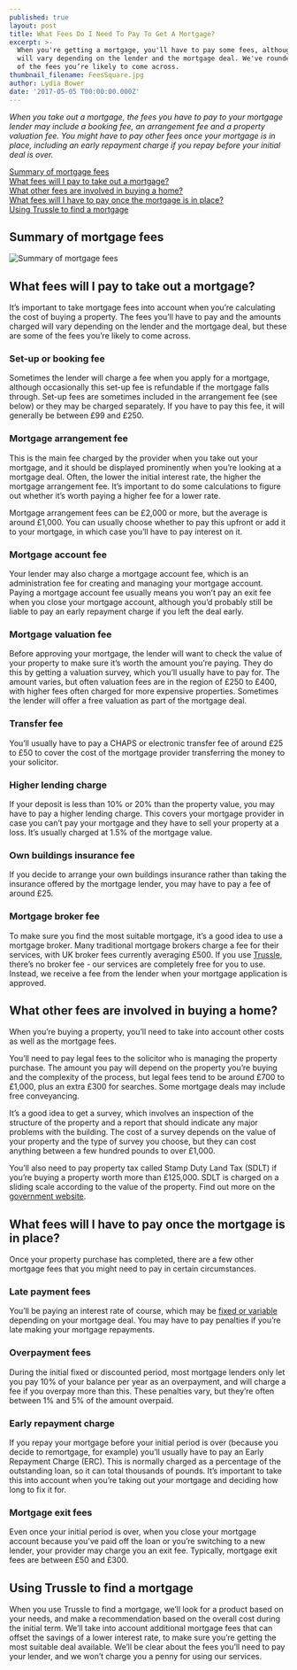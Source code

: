 ```yaml
---
published: true
layout: post
title: What Fees Do I Need To Pay To Get A Mortgage?
excerpt: >-
  When you're getting a mortgage, you'll have to pay some fees, although these
  will vary depending on the lender and the mortgage deal. We've rounded up some
  of the fees you’re likely to come across.
thumbnail_filename: FeesSquare.jpg
author: Lydia Bower
date: '2017-05-05 T00:00:00.000Z'
---
```

_When you take out a mortgage, the fees you have to pay to your mortgage lender may include a booking fee, an arrangement fee and a property valuation fee. You might have to pay other fees once your mortgage is in place, including an early repayment charge if you repay before your initial deal is over._

[Summary of mortgage fees](#summary-of-mortgage-fees)  
[What fees will I pay to take out a mortgage?](#what-fees-will-i-pay-to-take-out-a-mortgage)  
[What other fees are involved in buying a home?](#what-other-fees-are-involved-in-buying-a-home)  
[What fees will I have to pay once the mortgage is in place?](#what-fees-will-i-have-to-pay-once-the-mortgage-is-in-place)  
[Using Trussle to find a mortgage](#using-trussle-to-find-a-mortgage)

## Summary of mortgage fees
![Summary of mortgage fees]({{site.baseurl}}/images/post_images/table3.png)

## What fees will I pay to take out a mortgage?
It’s important to take mortgage fees into account when you’re calculating the cost of buying a property. The fees you’ll have to pay and the amounts charged will vary depending on the lender and the mortgage deal, but these are some of the fees you’re likely to come across.

### Set-up or booking fee
Sometimes the lender will charge a fee when you apply for a mortgage, although occasionally this set-up fee is refundable if the mortgage falls through. Set-up fees are sometimes included in the arrangement fee (see below) or they may be charged separately. If you have to pay this fee, it will generally be between £99 and £250.

### Mortgage arrangement fee
This is the main fee charged by the provider when you take out your mortgage, and it should be displayed prominently when you’re looking at a mortgage deal. Often, the lower the initial interest rate, the higher the mortgage arrangement fee. It’s important to do some calculations to figure out whether it’s worth paying a higher fee for a lower rate.

Mortgage arrangement fees can be £2,000 or more, but the average is around £1,000. You can usually choose whether to pay this upfront or add it to your mortgage, in which case you’ll have to pay interest on it.

### Mortgage account fee
Your lender may also charge a mortgage account fee, which is an administration fee for creating and managing your mortgage account. Paying a mortgage account fee usually means you won’t pay an exit fee when you close your mortgage account, although you’d probably still be liable to pay an early repayment charge if you left the deal early.

### Mortgage valuation fee
Before approving your mortgage, the lender will want to check the value of your property to make sure it’s worth the amount you’re paying. They do this by getting a valuation survey, which you’ll usually have to pay for. The amount varies, but often valuation fees are in the region of £250 to £400, with higher fees often charged for more expensive properties. Sometimes the lender will offer a free valuation as part of the mortgage deal.

### Transfer fee
You’ll usually have to pay a CHAPS or electronic transfer fee of around £25 to £50 to cover the cost of the mortgage provider transferring the money to your solicitor.

### Higher lending charge
If your deposit is less than 10% or 20% than the property value, you may have to pay a higher lending charge. This covers your mortgage provider in case you can’t pay your mortgage and they have to sell your property at a loss. It’s usually charged at 1.5% of the mortgage value.

### Own buildings insurance fee
If you decide to arrange your own buildings insurance rather than taking the insurance offered by the mortgage lender, you may have to pay a fee of around £25.

### Mortgage broker fee
To make sure you find the most suitable mortgage, it’s a good idea to use a mortgage broker. Many traditional mortgage brokers charge a fee for their services, with UK broker fees currently averaging £500. If you use [Trussle](https://trussle.com/), there’s no broker fee - our services are completely free for you to use. Instead, we receive a fee from the lender when your mortgage application is approved.

## What other fees are involved in buying a home?
When you’re buying a property, you’ll need to take into account other costs as well as the mortgage fees.

You’ll need to pay legal fees to the solicitor who is managing the property purchase. The amount you pay will depend on the property you’re buying and the complexity of the process, but legal fees tend to be around £700 to £1,000, plus an extra £300 for searches. Some mortgage deals may include free conveyancing.

It’s a good idea to get a survey, which involves an inspection of the structure of the property and a report that should indicate any major problems with the building. The cost of a survey depends on the value of your property and the type of survey you choose, but they can cost anything between a few hundred pounds to over £1,000.

You’ll also need to pay property tax called Stamp Duty Land Tax (SDLT) if you’re buying a property worth more than £125,000. SDLT is charged on a sliding scale according to the value of the property. Find out more on the [government website](https://www.gov.uk/stamp-duty-land-tax/residential-property-rates).

## What fees will I have to pay once the mortgage is in place?
Once your property purchase has completed, there are a few other mortgage fees that you might need to pay in certain circumstances.

### Late payment fees
You’ll be paying an interest rate of course, which may be [fixed or variable](https://trussle.com/blog/fixed-tracker-and-variable-rates-explained) depending on your mortgage deal. You may have to pay penalties if you’re late making your mortgage repayments.

### Overpayment fees
During the initial fixed or discounted period, most mortgage lenders only let you pay 10% of your balance per year as an overpayment, and will charge a fee if you overpay more than this. These penalties vary, but they’re often between 1% and 5% of the amount overpaid.

### Early repayment charge
If you repay your mortgage before your initial period is over (because you decide to remortgage, for example) you’ll usually have to pay an Early Repayment Charge (ERC). This is normally charged as a percentage of the outstanding loan, so it can total thousands of pounds. It’s important to take this into account when you’re taking out your mortgage and deciding how long to fix it for.

### Mortgage exit fees
Even once your initial period is over, when you close your mortgage account because you’ve paid off the loan or you’re switching to a new lender, your provider may charge you an exit fee. Typically, mortgage exit fees are between £50 and £300.

## Using Trussle to find a mortgage
When you use Trussle to find a mortgage, we’ll look for a product based on your needs, and make a recommendation based on the overall cost during the initial term. We’ll take into account additional mortgage fees that can offset the savings of a lower interest rate, to make sure you’re getting the most suitable deal available. We’ll be clear about the fees you’ll need to pay your lender, and we won’t charge you a penny for using our services.

